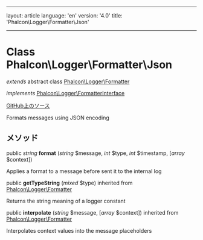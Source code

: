 * * *

layout: article language: 'en' version: '4.0' title: 'Phalcon\Logger\Formatter\Json'

* * *

# Class **Phalcon\Logger\Formatter\Json**

*extends* abstract class [Phalcon\Logger\Formatter](/4.0/en/api/Phalcon_Logger_Formatter)

*implements* [Phalcon\Logger\FormatterInterface](/4.0/en/api/Phalcon_Logger_FormatterInterface)

<a href="https://github.com/phalcon/cphalcon/tree/v4.0.0/phalcon/logger/formatter/json.zep" class="btn btn-default btn-sm">GitHub上のソース</a>

Formats messages using JSON encoding

## メソッド

public *string* **format** (*string* $message, *int* $type, *int* $timestamp, [*array* $context])

Applies a format to a message before sent it to the internal log

public **getTypeString** (*mixed* $type) inherited from [Phalcon\Logger\Formatter](/4.0/en/api/Phalcon_Logger_Formatter)

Returns the string meaning of a logger constant

public **interpolate** (*string* $message, [*array* $context]) inherited from [Phalcon\Logger\Formatter](/4.0/en/api/Phalcon_Logger_Formatter)

Interpolates context values into the message placeholders